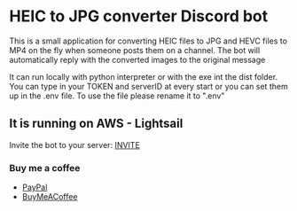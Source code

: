 # HEIC to JPG converter Discord bot
This is a small application for converting HEIC files to JPG and HEVC files to MP4 on the fly when someone posts them on a channel. The bot will automatically reply with the converted images to the original message

It can run locally with python interpreter or with the exe int the dist folder. 
You can type in your TOKEN and serverID at every start or you can set them up in the .env file. To use the file please rename it to ".env"

## It is running on AWS - Lightsail
Invite the bot to your server: [INVITE](https://discord.com/api/oauth2/authorize?client_id=1006542721990807592&permissions=274878032896&scope=bot)

### Buy me a coffee
- [PayPal](https://www.paypal.com/paypalme/alenoii)
- [BuyMeACoffee](https://www.buymeacoffee.com/alenoii)
